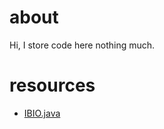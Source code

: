 # about
Hi, I store code here nothing much.

# resources
- [IBIO.java](https://github.com/Ron-it/yeet/blob/main/Resc/IBIO.java)
